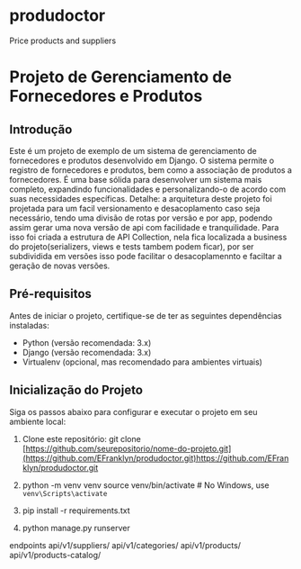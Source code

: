 
# produdoctor
Price products and suppliers

# Projeto de Gerenciamento de Fornecedores e Produtos

## Introdução

Este é um projeto de exemplo de um sistema de gerenciamento de fornecedores e produtos desenvolvido em Django. O sistema permite o registro de fornecedores e produtos, 
bem como a associação de produtos a fornecedores. É uma base sólida para desenvolver um sistema mais completo, expandindo funcionalidades e personalizando-o de acordo com suas necessidades específicas.
Detalhe: a arquitetura deste projeto foi projetada para um facil versionamento e desacoplamento caso seja necessário, tendo uma divisão de rotas por versão e por app, podendo assim gerar uma nova versão de api com
facilidade e tranquilidade.
Para isso foi criada a estrutura de API Collection, nela fica localizada a business do projeto(serializers, views e tests tambem podem ficar), por ser subdividida em versões isso pode facilitar o desacoplamennto e faciltar 
a geração de novas versões.

## Pré-requisitos

Antes de iniciar o projeto, certifique-se de ter as seguintes dependências instaladas:

- Python (versão recomendada: 3.x)
- Django (versão recomendada: 3.x)
- Virtualenv (opcional, mas recomendado para ambientes virtuais)

## Inicialização do Projeto

Siga os passos abaixo para configurar e executar o projeto em seu ambiente local:

1. Clone este repositório:
   git clone [https://github.com/seurepositorio/nome-do-projeto.git](https://github.com/EFranklyn/produdoctor.git)https://github.com/EFranklyn/produdoctor.git

2. python -m venv venv
source venv/bin/activate  # No Windows, use `venv\Scripts\activate`

3. pip install -r requirements.txt

4. python manage.py runserver


endpoints
  api/v1/suppliers/
  api/v1/categories/
  api/v1/products/
  api/v1/products-catalog/
